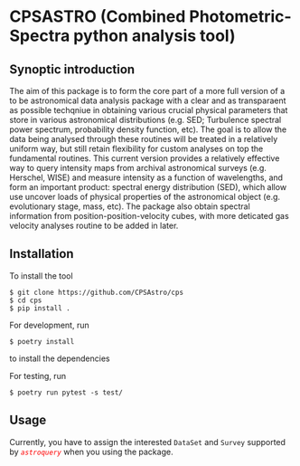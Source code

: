 # CPSASTRO (Combined Photometric-Spectra python analysis tool)

## Synoptic introduction
The aim of this package is to form the core part of a more full version of a to be astronomical data analysis package with a clear and as transparaent as possible techqniue in obtaining various crucial physical parameters that store in various astronomical distributions (e.g. SED; Turbulence spectral power spectrum, probability density function, etc). The goal is to allow the data being analysed through these routines will be treated in a relatively uniform way, but still retain flexibility for custom analyses on top the fundamental routines. This current version provides a relatively effective way to query intensity maps from archival astronomical surveys (e.g. Herschel, WISE) and measure intensity as a function of wavelengths, and form an important product: spectral energy distribution (SED), which allow use uncover loads of physical properties of the astronomical object (e.g. evolutionary stage, mass, etc). The package also obtain spectral information from position-position-velocity cubes, with more deticated gas velocity analyses routine to be added in later.  

## Installation
To install the tool
```
$ git clone https://github.com/CPSAstro/cps
$ cd cps
$ pip install .
```

For development, run
```
$ poetry install
```
to install the dependencies

For testing, run 
```
$ poetry run pytest -s test/
```

## Usage
Currently, you have to assign the interested `DataSet` and `Survey` supported by <span style="color:red">*`astroquery`*</span> when you using the package.

